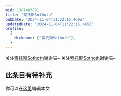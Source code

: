 ```yaml
---
mid: 1381403831
title: "索托斯Sothoth"
pubDate: "2024-11-04T11:22:15.469Z"
updatedDate: "2024-11-04T11:22:15.469Z"
profile:
  {
    Nickname: ["索托斯Sothoth"],
  }
---
```


关注[索托斯Sothoth](https://space.bilibili.com/1381403831)谢谢喵~ 关注[索托斯Sothoth](https://space.bilibili.com/1381403831)谢谢喵~

## 此条目有待补充
你可以在[这里](https://github.com/Yuhanawa/VTuber.ICU/edit/master/src/content/v/索托斯Sothoth/index.md)编辑本文
